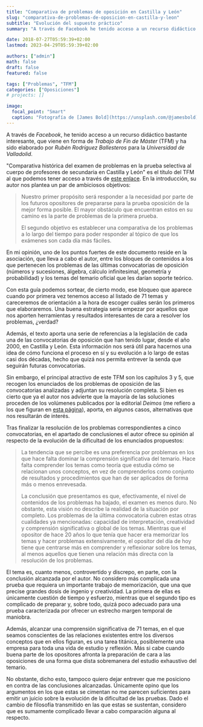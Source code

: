 ```yaml
---
title: "Comparativa de problemas de oposición en Castilla y León"
slug: "comparativa-de-problemas-de-oposicion-en-castilla-y-leon"
subtitle: "Evolución del supuesto práctico"
summary: "A través de Facebook he tenido acceso a un recurso didáctico bastante interesante, que viene en forma de Trabajo de Fin de Máster (TFM) y ha sido elaborado por Rubén Rodríguez Ballesteros para la Universidad de Valladolid."

date: 2018-07-27T05:59:39+02:00
lastmod: 2023-04-29T05:59:39+02:00

authors: ["admin"]
math: false
draft: false
featured: false

tags: ["Problemas", "TFM"]
categories: ["Oposiciones"]
# projects: []

image:
  focal_point: "Smart"
  caption: "Fotografía de [James Bold](https://unsplash.com/@jamesbold), disponible en [Unsplash](https://unsplash.com/photos/lMQv3xVa8X4)."
---
```


A través de *Facebook*, he tenido acceso a un recurso didáctico bastante interesante, que viene en forma de *Trabajo de Fin de Máster* (TFM) y ha sido elaborado por *Rubén Rodríguez Ballesteros* para la *Universidad de Valladolid*.

"Comparativa histórica del examen de problemas en la prueba selectiva al cuerpo de profesores de secundaria en Castilla y León" es el título del TFM al que podemos tener acceso a través de [este enlace](http://uvadoc.uva.es/handle/10324/26136). En la introducción, su autor nos plantea un par de ambiciosos objetivos:

> Nuestro primer propósito será responder a la necesidad por parte de los futuros opositores de prepararse para la prueba oposición de la mejor forma posible. El mayor obstáculo que encuentran estos en su camino es la parte de problemas de la primera prueba. 
> 
> El segundo objetivo es establecer una comparativa de los problemas a lo largo del tiempo para poder responder al tópico de que los exámenes son cada día más fáciles.

En mi opinión, uno de los puntos fuertes de este documento reside en la asociación, que lleva a cabo el autor, entre los bloques de contenidos a los que pertenecen los problemas de las últimas convocatorias de oposición (números y sucesiones, álgebra, cálculo infinitesimal, geometría y probabilidad) y los temas del temario oficial que les darían soporte teórico.

Con esta guía podemos sortear, de cierto modo, ese bloqueo que aparece cuando por primera vez tenemos acceso al listado de 71 temas y careceremos de orientación a la hora de escoger cuáles serán los primeros que elaboraremos. Una buena estrategia sería empezar por aquellos que nos aporten herramientas y resultados interesantes de cara a resolver los problemas, ¿verdad?

Además, el texto aporta una serie de referencias a la legislación de cada una de las convocatorias de oposición que han tenido lugar, desde el año 2000, en Castilla y León. Esta información nos será útil para hacernos una idea de cómo funciona el proceso en sí y su evolución a lo largo de estas casi dos décadas, hecho que quizá nos permita entrever la senda que seguirán futuras convocatorias.

Sin embargo, el principal atractivo de este TFM son los capítulos 3 y 5, que recogen los enunciados de los problemas de oposición de las convocatorias analizadas y adjuntan su resolución completa. Si bien es cierto que ya el autor nos advierte que la mayoría de las soluciones proceden de los volúmenes publicados por la editorial *Deimos* (me refiero a los que figuran en [esta página](http://www.academiadeimos.es/?page_id=1025)), aporta, en algunos casos, alternativas que nos resultarán de interés.

Tras finalizar la resolución de los problemas correspondientes a cinco convocatorias, en el apartado de conclusiones el autor ofrece su opinión al respecto de la evolución de la dificultad de los enunciados propuestos:

> La tendencia que se percibe es una preferencia por problemas en los que hace falta dominar la comprensión significativa del temario. Hace falta comprender los temas como teoría que estudia cómo se relacionan unos conceptos, en vez de comprenderlos como conjunto de resultados y procedimientos que han de ser aplicados de forma más o menos enrevesada.
> 
> La conclusión que presentamos es que, efectivamente, el nivel de contenidos de los problemas ha bajado, el examen es menos duro. No obstante, esta visión no describe la realidad de la situación por completo. Los problemas de la última convocatoria cubren estas otras cualidades ya mencionadas: capacidad de interpretación, creatividad y comprensión significativa o global de los temas. Mientras que el opositor de hace 20 años lo que tenía que hacer era memorizar los temas y hacer problemas extensivamente, el opositor del día de hoy tiene que centrarse más en comprender y reflexionar sobre los temas, al menos aquellos que tienen una relación más directa con la resolución de los problemas.

El tema es, cuanto menos, controvertido y discrepo, en parte, con la conclusión alcanzada por el autor. No considero más complicada una prueba que requiera un importante trabajo de memorización, que una que precise grandes dosis de ingenio y creatividad. La primera de ellas es únicamente cuestión de tiempo y esfuerzo, mientras que el segundo tipo es complicado de preparar y, sobre todo, quizá poco adecuado para una prueba caracterizada por ofrecer un estrecho margen temporal de maniobra.

Además, alcanzar una comprensión significativa de 71 temas, en el que seamos conscientes de las relaciones existentes entre los diversos conceptos que en ellos figuran, es una tarea titánica, posiblemente una empresa para toda una vida de estudio y reflexión. Más si cabe cuando buena parte de los opositores afronta la preparación de cara a las oposiciones de una forma que dista sobremanera del estudio exhaustivo del temario.

No obstante, dicho esto, tampoco quiero dejar entrever que me posiciono en contra de las conclusiones alcanzadas. Únicamente opino que los argumentos en los que estas se cimentan no me parecen suficientes para emitir un juicio sobre la evolución de la dificultad de las pruebas. Dado el cambio de filosofía transmitido en las que estas se sustentan, considero que es sumamente complicado llevar a cabo comparación alguna al respecto.
